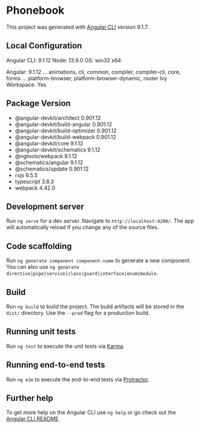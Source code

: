 # Phonebook

This project was generated with [Angular CLI](https://github.com/angular/angular-cli) version 9.1.7.

## Local Configuration

Angular CLI: 9.1.12
Node: 13.9.0
OS: win32 x64

Angular: 9.1.12
... animations, cli, common, compiler, compiler-cli, core, forms
... platform-browser, platform-browser-dynamic, router
Ivy Workspace: Yes

Package                           Version
-----------------------------------------------------------
* @angular-devkit/architect         0.901.12
* @angular-devkit/build-angular     0.901.12
* @angular-devkit/build-optimizer   0.901.12
* @angular-devkit/build-webpack     0.901.12
* @angular-devkit/core              9.1.12
* @angular-devkit/schematics        9.1.12
* @ngtools/webpack                  9.1.12
* @schematics/angular               9.1.12
* @schematics/update                0.901.12
* rxjs                              6.5.5
* typescript                        3.8.3
* webpack                           4.42.0

## Development server

Run `ng serve` for a dev server. Navigate to `http://localhost:4200/`. The app will automatically reload if you change any of the source files.

## Code scaffolding

Run `ng generate component component-name` to generate a new component. You can also use `ng generate directive|pipe|service|class|guard|interface|enum|module`.

## Build

Run `ng build` to build the project. The build artifacts will be stored in the `dist/` directory. Use the `--prod` flag for a production build.

## Running unit tests

Run `ng test` to execute the unit tests via [Karma](https://karma-runner.github.io).

## Running end-to-end tests

Run `ng e2e` to execute the end-to-end tests via [Protractor](http://www.protractortest.org/).

## Further help

To get more help on the Angular CLI use `ng help` or go check out the [Angular CLI README](https://github.com/angular/angular-cli/blob/master/README.md).
